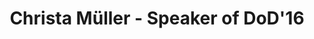 ---
layout: speaker

title: "Christa Müller - Speaker of DoD'16"
speakername: "Christa Müller"
speakerimage: "christamuller"

speakerbio: "Christa Müller (Germany) is a sociologist and committed to research on postmaterial lifestyles and on sustainable concepts of prosperity. She was awarded a PhD in sociology by the University of Bielefeld and received the Schweisfurth Research Award for Ecological Economics. She has undertaken fieldwork in Costa Rica, Mexico and Germany. Currently she is director of the joint foundation anstiftung in Munich. She teaches at different Universities. Her most recent books (in German): “Urban Gardening” and Stadt der Commonisten. Neue urbane Räume des Do it yourself (together with Andrea Baier and Karin Werner)."


talktitle: "What is the doing doing to urban activists and their surroundings?"
talkabstract: "Like many of the new DIY / commons / open source movements, the Urban Gardening movement is characterized by a high relevance for action. Whereas previous political movements placed an emphasis on ideologies / utopias and the power of words, today the doing/making is in the foreground: Doing things together, changing places, creating access for all, reclaiming the cities and the public spaces: All this is meaning and purpose of the “practical turn”, which can be observed particularly in major cities. This form of urban design from bottom up and their architectures today instruct the notions of a city of tomorrow. 
Practice in self-built laboratories such as urban community gardens differs from industrial work in factories or offices. What is the doing doing to urban activists and their surroundings? 
"

books:
  - title: "Die Welt reparieren"
    author: "Andrea Baier, Tom Hansing, Christa Müller, Karin Werner (Hg.)"
    link: "http://www.transcript-verlag.de/978-3-8376-3377-1/die-welt-reparieren"
  - title: "Stadt der Commonisten - Neue urbane Räume des Do it yourself"
    author: "Andrea Baier, Christa Müller, Karin Werner"
    link: "http://www.transcript-verlag.de/978-3-8376-2367-3/stadt-der-commonisten"
  

statements:
  - text: "Which emergent design practice(s) are triggering system(ic) change?"
  - text: "Agreement, agonism and/or antagonism – which design strategy would you choose for transition?"
  - text: "How do designers tackle embedded power- and infra-structures which are against change?"
---